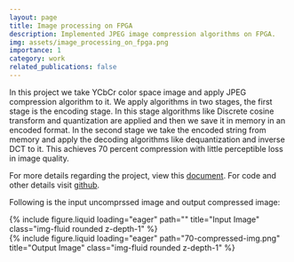 ```yaml
---
layout: page
title: Image processing on FPGA
description: Implemented JPEG image compression algorithms on FPGA.
img: assets/image_processing_on_fpga.png
importance: 1
category: work
related_publications: false
---
```


In this project we take YCbCr color space image and apply JPEG compression algorithm to it. We apply algorithms in two stages, the first stage is the encoding stage. In this stage algorithms like Discrete cosine transform and quantization are applied and then we save it in memory in an encoded format. In the second stage we take the encoded string from memory and apply the decoding algorithms like dequantization and inverse DCT to it. This achieves 70 percent compression with little perceptible loss in image quality.

For more details regarding the project, view this [document](https://docs.google.com/document/d/10EYbFGkmdOjBmTeEX9F7WU6JgaQeKMwrnvfq3rCaGn0/edit?usp=sharing).
For code and other details visit [github](https://github.com/harshbhosale01/image-processing-fpga).

Following is the input uncomprssed image and output compressed image:
<div class="row">
    <div class="col-sm mt-3 mt-md-0">
        {% include figure.liquid loading="eager" path="" title="Input Image" class="img-fluid rounded z-depth-1" %}
    </div>
    <div class="col-sm mt-3 mt-md-0">
        {% include figure.liquid loading="eager" path="70-compressed-img.png" title="Output Image" class="img-fluid rounded z-depth-1" %}
    </div>
</div>

    